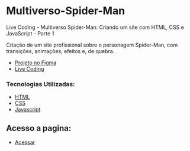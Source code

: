 # Multiverso-Spider-Man
Live Coding - Multiverso Spider-Man: Criando um site com HTML, CSS e JavaScript - Parte 1

Criação de um site profissional sobre o personagem Spider-Man, com transições, animações, efeitos e, de quebra.

* [Projeto no Figma](https://www.figma.com/file/GjvdE0uob6...)
* [Live Coding](https://youtu.be/a29-lfFi9Qc)

### Tecnologias Utilizadas:

* [HTML](https://www.w3schools.com/html/)
* [CSS](https://www.w3schools.com/cssref/default.asp)
* [Javascript](https://www.w3schools.com/jsref/default.asp)


## Acesso a pagina:
* [Acessar](https://katianne23.github.io/Multiverso-Spider-Man/)
